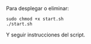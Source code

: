 Para desplegar o eliminar:

```
sudo chmod +x start.sh
./start.sh
```
Y seguir instrucciones del script. 
